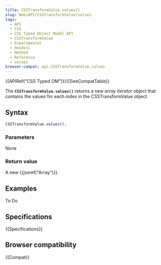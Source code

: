 ```yaml
---
title: CSSTransformValue.values()
slug: Web/API/CSSTransformValue/values
tags:
  - API
  - CSS
  - CSS Typed Object Model API
  - CSSTransformValue
  - Experimental
  - Houdini
  - Method
  - Reference
  - values
browser-compat: api.CSSTransformValue.values
---
```

{{APIRef("CSS Typed OM")}}{{SeeCompatTable}}

The **`CSSTransformValue.values()`**  returns a
new *array iterator* object that contains the values for
each index in the CSSTransformValue object.

## Syntax

```js
CSSTransformValue.values();
```

### Parameters

None

### Return value

A new {{jsxref("Array")}}.

## Examples

To Do

## Specifications

{{Specifications}}

## Browser compatibility

{{Compat}}
